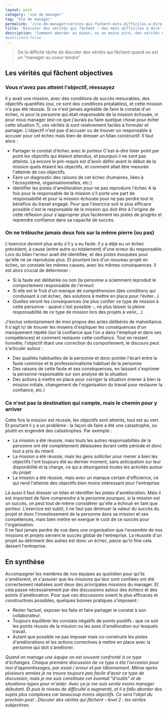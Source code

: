 ```yaml
---
layout: post
category: 'vie de manager'
tag: 'Vie de manager'
permalink: '/vie-de-manager/verites-qui-fachent-mots-difficiles-a-dire-objectives'
title: 'Discuter des vérités qui fâchent : des mots difficiles à dire'
description: 'Comment aborder au mieux, ou au moins pire, des vérités difficiles sur les réalisations et les méthodes de travail avec un membre de votre équipe'
#published:false
---
```


> De la difficile tâche de discuter des vérités qui fâchent quand on est un "manager au coeur tendre"

## Les vérités qui fâchent objectives
### Vous n'avez pas atteint l'objectif, réessayez
Il y avait une mission, avec des conditions de succès mesurables, des objectifs quantifiés (oui, ce sont des conditions préalables), et cette mission n'a pas été réussie.
Si ce n'est jamais agréable de faire le constat d'un échec, ni pour la personne qui était responsable de la mission échouée, ni pour nous manager (est-ce que j'aurais pu faire quelque chose pour éviter cette situation ?), ces vérités là sont relativement faciles à formuler et partager. 
L'objectif n'est pas d'accuser ou de trouver un responsable à accuser pour cet échec mais bien de dresser un bilan constructif. Il faut alors : 
* Partager le constat d'échec avec le porteur 
C'est-à-dire lister point par point les objectifs qui étaient attendus, et pourquoi il ne sont pas atteints. Là encore le pré-requis est d'avoir défini avant le début de la mission quels étaient les objectifs, et comment allait être mesurée l'atteinte de ces objectifs.
* Faire un diagnostic des raisons de cet échec (humaines, liées à l'écosystème, organisationnelles, etc.)
* Identifier les pistes d'amélioration pour ne pas reproduire l'échec
A la fois pour le responsable de la mission s'il porte une part de responsabilité et pour la mission échouée pour ne pas perdre tout le bénéfice du travail engagé.
Pour que l'exercice soit le plus efficace possible c'est le responsable de la mission qui doit être à l'origine de cette réflexion pour s'approprier plus facilement les pistes de progrès et reprendre confiance dans sa capacité de succès. 

### On ne trébuche jamais deux fois sur la même pierre (ou pas)
L'exercice devient plus ardu s'il y a eu faute. Il y a déjà eu un échec précédent, à cause (entre autre ou totalement) d'une erreur du responsable. Lors du bilan l'erreur avait été identifiée, et des pistes évoquées pour qu'elle ne se reproduise plus. Et pourtant lors d'un nouveau projet en échec, on constate les mêmes causes, avec les mêmes conséquences. 
Il est alors crucial de déterminer : 
* Si la faute est délibérée ou non (la personne a sciemment reproduit le comportement responsable de l'erreur)
* Si elle est le fruit d'un manque de compréhension (des conditions qui conduisant à cet échec, des solutions à mettre en place pour l'éviter...)
* Quelles seront les conséquences (ne plus confier ce type de mission à cette personne - quand c'est possible -, ne plus laisser la pleine responsabilité de ce type de mission lors des projets à venir,...)

J'exclus volontairement de mon propos des actes délibérés de malveillance. Il s'agit ici de trouver les moyens d'expliquer les conséquences d'un manquement répété (sur la confiance que l'on a dans l'employé et dans ses compétences) et comment restaurer cette confiance. Tout en restant honnête, l'objectif étant une correction du comportement, le discours peut s'articuler autour : 
* Des qualités habituelles de la personne et donc pointer l'écart entre la faute commise et le professionnalisme habituel de la personne
* Des raisons de cette faute et ses conséquences, en laissant s'exprimer la personne responsable sur son analyse de la situation
* Des actions à mettre en place pour corriger la situation (mener à bien la mission initiale, changement de l'organisation du travail pour restaurer la confiance, etc.)

### Ce n'est pas la destination qui compte, mais le chemin pour y arriver
Cette fois la mission est réussie, les objectifs sont atteints, tout est au vert. Et pourtant il y a un problème : la façon de faire a été une catastrophe, ou plutôt en engendré des catastrophes. 
Par exemple : 
* La mission a été réussie, mais touts les autres responsabilités de la personne ont été complètement délaissées durant cette période et donc tout a pris du retard
* La mission a été réussie, mais les gens solliciter pour mener à bien les objectifs l'ont toujours été au dernier moment, sans anticipation sur leur disponibilité et la charge, ce qui a désorganisé toutes les activités autour du projet
* La mission a été réussie, mais avec un manque certain d'efficience, ce qui rend l'atteinte des objectifs bien moins intéressant pour l'entreprise

Là aussi il faut dresser un bilan et identifier les pistes d'amélioration. Mais il est important de faire comprendre à la personne pourquoi, si la mission est un succès, on peut tout de même considérer qu'elle a échoué en tant que porteur. L'exercice est subtil, il ne faut pas diminuer la valeur du succès du projet et donc l'investissement de la personne dans sa mission et ses compétences, mais bien mettre en exergue le coût de ce succès pour l'organisation.  
Il ne faut jamais perdre de vue dans une organisation que l'ensemble de nos missions et projets servent le succès global de l'entreprise. La réussite d'un projet au détriment des autres est donc un échec, parce qu'in fine cela dessert l'entreprise. 

## En synthèse
Accompagner les membres de nos équipes au quotidien pour qu'ils s'améliorent, et s'assurer que les missions qui leur sont confiées ont été correctement réalisées sont deux des principales missions du manager. Et cela passe nécessairement par des discussions autour des échecs et des points d'amélioration. Pour que ces discussions soient le plus efficaces et constructives possibles, quelques bonnes pratiques s'imposent : 
* Rester factuel, exposer les faits et faire partager le constat à son collaborateur.
* Toujours équilibrer les constats négatifs de points positifs : que ce soit les points réussis de la mission ou les axes d'amélioration sur lesquels travail.
* Autant que possible ne pas imposer mais co-construire les pistes d'améliorations et les actions correctives à mettre en place avec la personne qui doit s'améliorer.

*Quand on manage une équipe on est souvent confronté à ce type d'échanges. Chaque première discussion de ce type a été l'occasion pour moi d'apprentissages, par essai / erreur et par tâtonnement. Même après plusieurs années je ne trouve toujours pas facile d'avoir ce type de discussion, mais je me suis constituée cet éventail "d'outils" et de situations-types pour m'aider. Avec ça je me suis sentie moins manager débutant. Et puis le niveau de difficulté a augmenté, et il a fallu aborder des sujets plus complexes car beaucoup moins objectifs. Ce sera l'objet du prochain post : Discuter des vérités qui fâchent - level 2 : les vérités subjectives.*
